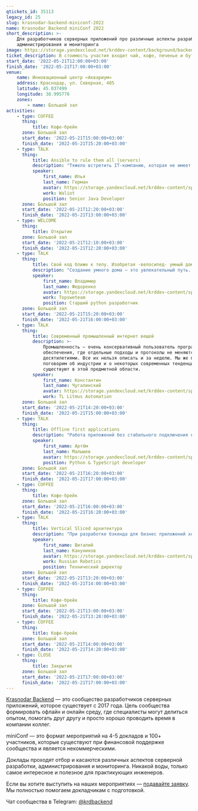 ```yaml
---
qtickets_id: 35113
legacy_id: 25
slug: krasnodar-backend-miniconf-2022
name: Krasnodar Backend miniConf 2022
short_description: >-
    Для разработчиков серверных приложений про различные аспекты разработки,
    администрирования и мониторинга
image: https://storage.yandexcloud.net/krddev-content/background/backend.jpg
ticket_description: В стоимость участия входит чай, кофе, печенье и бутерброды.
start_date: '2022-05-21T12:00:00+03:00'
finish_date: '2022-05-21T17:00:00+03:00'
venue:
    name: Инновационный центр «Аквариум»
    address: Краснодар, ул. Северная, 405
    latitude: 45.037499
    longitude: 38.995776
    zones:
        - name: Большой зал
activities:
    - type: COFFEE
      thing:
          title: Кофе-брейк
      zone: Большой зал
      start_date: '2022-05-21T15:00:00+03:00'
      finish_date: '2022-05-21T15:20:00+03:00'
    - type: TALK
      thing:
          title: Ansible to rule them all (servers)
          description: "Тяжело встретить IT-компанию, которая не имеет в своем пользовании определенной технической инфраструктуры. Как правило, компании либо сами закупают необходимые ресурсы, либо используют ресурсы облачных провайдеров.  \r\nAnsible позволяет автоматизировать процесс развертывания инфраструктуры, уменьшая фактор человеческой ошибки. Поговорим о том, как написать скрипт управления конфигурациями и установить контроль над удаленными серверами с помощью Ansible."
          speaker:
              first_name: Илья
              last_name: Герман
              avatar: https://storage.yandexcloud.net/krddev-content/speakers/iliya-german.jpg
              work: Waliot
              position: Senior Java Developer
      zone: Большой зал
      start_date: '2022-05-21T12:20:00+03:00'
      finish_date: '2022-05-21T13:00:00+03:00'
    - type: WELCOME
      thing:
          title: Открытие
      zone: Большой зал
      start_date: '2022-05-21T12:10:00+03:00'
      finish_date: '2022-05-21T12:20:00+03:00'
    - type: TALK
      thing:
          title: Свой код ближе к телу. Изобретая -велосипед- умный дом
          description: "Создание умного дома — это увлекательный путь. Особенно для тех, у кого отдых от программирования — это программирование.  \r\nРасскажу как я иду по этому пути, начав его еще до того как появились готовые устройства и решения для автоматизации домашней рутины."
          speaker:
              first_name: Владимир
              last_name: Федоренко
              avatar: https://storage.yandexcloud.net/krddev-content/speakers/vladimir-fedorenko-2.jpg
              work: Topsweteam
              position: Старший python разработчик
      zone: Большой зал
      start_date: '2022-05-21T15:20:00+03:00'
      finish_date: '2022-05-21T16:00:00+03:00'
    - type: TALK
      thing:
          title: Современный промышленный интернет вещей
          description: >-
              Промышленность — очень консервативный пользователь программного
              обеспечения, где отдельные подходы и протоколы не меняются
              десятилетиями. Все их нельзя описать и за неделю. Мы же поверхностно
              поговорим об индустрии и о некоторых современных тенденциях, которые
              существуют в этой предметной области.
          speaker:
              first_name: Константин
              last_name: Чугалинский
              avatar: https://storage.yandexcloud.net/krddev-content/speakers%2Fkostya-chugalinskii.jpg
              work: TL Litmus Automation
      zone: Большой зал
      start_date: '2022-05-21T14:20:00+03:00'
      finish_date: '2022-05-21T15:00:00+03:00'
    - type: TALK
      thing:
          title: Offline first applications
          description: "Работа приложений без стабильного подключения к интернету давно не кажется чем-то удивительным. В отдельных случаях, например с Youtube, работа в offline сводится к простейшему скачиванию видео \"на потом\". Но как быть если ваше приложение это сплошные формочки приправленные формочками? Как обеспечить корректность одновременного редактирования данных несколькими пользователями?  \r\nВ докладе мы рассмотрим возможные подходы к решению этих проблем на примере технологии Logux."
          speaker:
              first_name: Артём
              last_name: Малышев
              avatar: https://storage.yandexcloud.net/krddev-content/speakers/artem-malyshev.jpg
              position: Python & TypeScript developer
      zone: Большой зал
      start_date: '2022-05-21T16:20:00+03:00'
      finish_date: '2022-05-21T17:00:00+03:00'
    - type: COFFEE
      thing:
          title: Кофе-брейк
      zone: Большой зал
      start_date: '2022-05-21T16:00:00+03:00'
      finish_date: '2022-05-21T16:20:00+03:00'
    - type: TALK
      thing:
          title: Vertical Sliced архитектура
          description: "При разработке бэкенда для бизнес приложений хорошо себя зарекомендовала чистая архитектура от Роберта Мартина, она позволяет правильно структурировать код, чтобы в процессе жизненного цикла бэкенд не скатился в большой ком грязи.  \r\nОдним из вариантов развития подхода с чистой архитектурой является Vertical Sliced архитектура, она позволяет избежать некоторых недостатков классической реализации чистой архитектуры и сделать больший акцент на слайсах - изолированных функциональных кусочках приложения."
          speaker:
              first_name: Виталий
              last_name: Кануников
              avatar: https://storage.yandexcloud.net/krddev-content/speakers/vitalij-kanunikov.jpg
              work: Russian Robotics
              position: Технический директор
      zone: Большой зал
      start_date: '2022-05-21T13:20:00+03:00'
      finish_date: '2022-05-21T14:00:00+03:00'
    - type: COFFEE
      thing:
          title: Кофе-брейк
      zone: Большой зал
      start_date: '2022-05-21T13:00:00+03:00'
      finish_date: '2022-05-21T13:20:00+03:00'
    - type: COFFEE
      thing:
          title: Кофе-брейк
      zone: Большой зал
      start_date: '2022-05-21T14:00:00+03:00'
      finish_date: '2022-05-21T14:20:00+03:00'
    - type: CLOSE
      thing:
          title: Закрытие
      zone: Большой зал
      start_date: '2022-05-21T17:00:00+03:00'
      finish_date: '2022-05-21T17:00:00+03:00'
---
```


[Krasnodar Backend](https://t.me/krdbackend) — это сообщество разработчиков серверных приложений, которое существует с 2017 года. Цель сообщества формировать офлайн и онлайн среду, где специалисты могут делиться опытом, помогать друг другу и просто хорошо проводить время в компании коллег.

miniConf — это формат мероприятий на 4-5 докладов и 100+ участников, которые существуют при финансовой поддержке сообщества и является некоммерческими.

Доклады проходят отбор и касаются различных аспектов серверной разработки, администрирования и мониторинга. Никакой воды, только самое интересное и полезное для практикующих инженеров.

Если вы хотите выступить на наших мероприятиях — [подавайте заявку](https://connect.yandex.ru/forms/5adc61cf6162d77e2714831c/). Мы полностью помогаем докладчикам с подготовкой.

Чат сообщества в Telegram: [@krdbackend](https://t.me/krdbackend)
